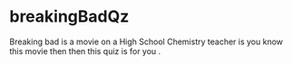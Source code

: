 # breakingBadQz
Breaking bad is a movie on a High School Chemistry teacher is you know this movie then then this quiz is for you .
 
